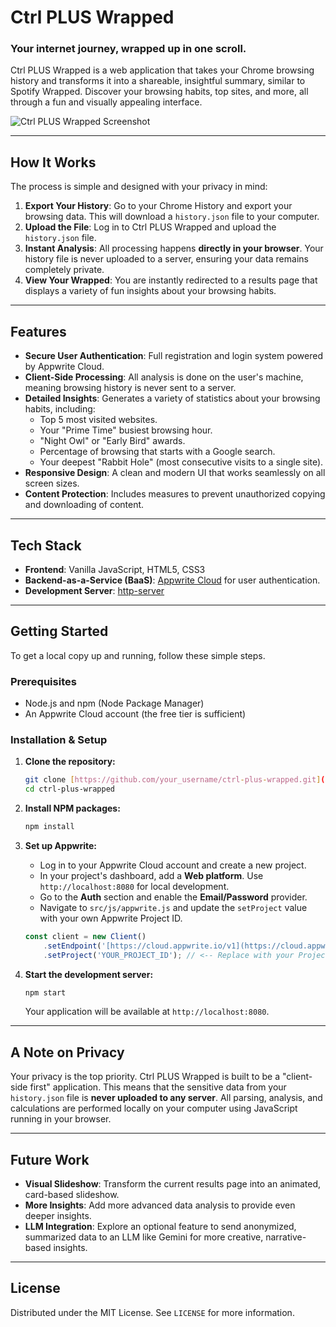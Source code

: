 # Ctrl PLUS Wrapped

### Your internet journey, wrapped up in one scroll.

Ctrl PLUS Wrapped is a web application that takes your Chrome browsing history and transforms it into a shareable, insightful summary, similar to Spotify Wrapped. Discover your browsing habits, top sites, and more, all through a fun and visually appealing interface.

![Ctrl PLUS Wrapped Screenshot](https://placehold.co/800x400/ddeb9d/143d60?text=Ctrl+PLUS+Wrapped)

---

## How It Works

The process is simple and designed with your privacy in mind:

1.  **Export Your History**: Go to your Chrome History and export your browsing data. This will download a `history.json` file to your computer.
2.  **Upload the File**: Log in to Ctrl PLUS Wrapped and upload the `history.json` file.
3.  **Instant Analysis**: All processing happens **directly in your browser**. Your history file is never uploaded to a server, ensuring your data remains completely private.
4.  **View Your Wrapped**: You are instantly redirected to a results page that displays a variety of fun insights about your browsing habits.

---

## Features

-   **Secure User Authentication**: Full registration and login system powered by Appwrite Cloud.
-   **Client-Side Processing**: All analysis is done on the user's machine, meaning browsing history is never sent to a server.
-   **Detailed Insights**: Generates a variety of statistics about your browsing habits, including:
    -   Top 5 most visited websites.
    -   Your "Prime Time" busiest browsing hour.
    -   "Night Owl" or "Early Bird" awards.
    -   Percentage of browsing that starts with a Google search.
    -   Your deepest "Rabbit Hole" (most consecutive visits to a single site).
-   **Responsive Design**: A clean and modern UI that works seamlessly on all screen sizes.
-   **Content Protection**: Includes measures to prevent unauthorized copying and downloading of content.

---

## Tech Stack

-   **Frontend**: Vanilla JavaScript, HTML5, CSS3
-   **Backend-as-a-Service (BaaS)**: [Appwrite Cloud](https://appwrite.io/) for user authentication.
-   **Development Server**: [http-server](https://www.npmjs.com/package/http-server)

---

## Getting Started

To get a local copy up and running, follow these simple steps.

### Prerequisites

-   Node.js and npm (Node Package Manager)
-   An Appwrite Cloud account (the free tier is sufficient)

### Installation & Setup

1.  **Clone the repository:**
    ```sh
    git clone [https://github.com/your_username/ctrl-plus-wrapped.git](https://github.com/your_username/ctrl-plus-wrapped.git)
    cd ctrl-plus-wrapped
    ```

2.  **Install NPM packages:**
    ```sh
    npm install
    ```

3.  **Set up Appwrite:**
    -   Log in to your Appwrite Cloud account and create a new project.
    -   In your project's dashboard, add a **Web platform**. Use `http://localhost:8080` for local development.
    -   Go to the **Auth** section and enable the **Email/Password** provider.
    -   Navigate to `src/js/appwrite.js` and update the `setProject` value with your own Appwrite Project ID.
    ```javascript
    const client = new Client()
        .setEndpoint('[https://cloud.appwrite.io/v1](https://cloud.appwrite.io/v1)') // Or your custom endpoint
        .setProject('YOUR_PROJECT_ID'); // <-- Replace with your Project ID
    ```

4.  **Start the development server:**
    ```sh
    npm start
    ```
    Your application will be available at `http://localhost:8080`.

---

## A Note on Privacy

Your privacy is the top priority. Ctrl PLUS Wrapped is built to be a "client-side first" application. This means that the sensitive data from your `history.json` file is **never uploaded to any server**. All parsing, analysis, and calculations are performed locally on your computer using JavaScript running in your browser.

---

## Future Work

-   **Visual Slideshow**: Transform the current results page into an animated, card-based slideshow.
-   **More Insights**: Add more advanced data analysis to provide even deeper insights.
-   **LLM Integration**: Explore an optional feature to send anonymized, summarized data to an LLM like Gemini for more creative, narrative-based insights.

---

## License

Distributed under the MIT License. See `LICENSE` for more information.
